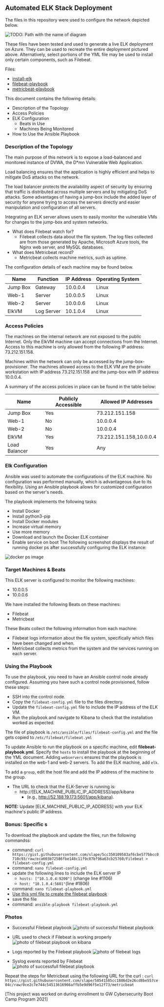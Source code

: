 ## Automated ELK Stack Deployment

The files in this repository were used to configure the network depicted below.
 
![TODO: Path with the name of diagram](Images/Project1.png)

These files have been tested and used to generate a live ELK deployment on Azure. They can be used to recreate the entire deployment pictured above. Alternatively, select portions of the YML file may be used to install only certain components, such as Filebeat.

Files:
- [install-elk](https://github.com/oflore12/ELK-Stack-Deployment/blob/main/Ansible/install-elk.yml)
- [filebeat-playbook](https://github.com/oflore12/ELK-Stack-Deployment/blob/main/Ansible/filebeat-playbook.yml)
- [metricbeat-playbook](https://github.com/oflore12/ELK-Stack-Deployment/blob/main/Ansible/metricbeat-playbook.yml)

This document contains the following details:
- Description of the Topology
- Access Policies
- ELK Configuration
   - Beats in Use
   - Machines Being Monitored
- How to Use the Ansible Playbook


### Description of the Topology
The main purpose of this network is to expose a load-balanced and monitored instance of DVWA, the D*mn Vulnerable Web Application.

Load balancing ensures that the application is highly efficient and helps to mitigate DoS attacks on the network.

The load balancer protects the availability aspect of security by ensuring that traffic is distributed across multiple servers and by mitigating DoS attacks. Some advantages of having a jump-box include the added layer of security for anyone trying to access the servers directly and easier manipulation and configuration of all servers.

Integrating an ELK server allows users to easily monitor the vulnerable VMs for changes to the jump-box and system networks.
- What does Filebeat watch for?
   - Filebeat collects data about the file system. The log files collected are from those generated by Apache, Microsoft Azure tools, the Nginx web server, and MySQL databases.
- What does Metricbeat record?
   - Metricbeat collects machine metrics, such as uptime.

The configuration details of each machine may be found below.

| Name     | Function  | IP Address | Operating System |
|----------|-----------|------------|------------------|
| Jump Box | Gateway   | 10.0.0.4   | Linux            |
| Web-1    | Server    | 10.0.0.5   | Linux            |
| Web-2    | Server    | 10.0.0.6   | Linux            |
| ElkVM    |Log Server | 10.1.0.4   | Linux            |

### Access Policies
The machines on the internal network are not exposed to the public Internet. Only the ElkVM machine can accept connections from the Internet. Access to this machine is only allowed from the following IP address: 73.212.151.158.

Machines within the network can only be accessed by the jump-box-provisioner. The machines allowed access to the ELK VM are the private workstation with IP address 73.212.151.158 and the jump-box with IP address 10.0.0.4.

A summary of the access policies in place can be found in the table below:

| Name     | Publicly Accessible | Allowed IP Addresses    |
|----------|---------------------|-------------------------|
| Jump Box | Yes                 | 73.212.151.158          |
| Web-1    | No                  | 10.0.0.4                |
| Web-2    | No                  | 10.0.0.4                |
| ElkVM    | Yes                 | 73.212.151.158,10.0.0.4 |
|Load Balancer| Yes              | Any                     |

### Elk Configuration
Ansible was used to automate the configurations of the ELK machine. No configuration was performed manually, which is advantageous due to its flexibility. Using an Ansible playbook allows for customized configuration based on the server's needs.

The playbook implements the following tasks:
- Install Docker
- Install python3-pip
- Install Docker modules
- Increase virtual memory
- Use more memory
- Download and launch the Docker ELK container
- Enable service on boot
The following screenshot displays the result of running docker ps after successfully configuring the ELK instance:

![docker ps image](Images/sebp_dockerRunning.png)

### Target Machines & Beats
This ELK server is configured to monitor the following machines:
- 10.0.0.5
- 10.0.0.6

We have installed the following Beats on these machines:
- Filebeat
- Metricbeat

These Beats collect the following information from each machine:
- Filebeat logs information about the file system, specifically which files have been changed and when.
- Metricbeat collects metrics from the system and the services running on each server.

### Using the Playbook
To use the playbook, you need to have an Ansible control node already configured. Assuming you have such a control node provisioned, follow these steps:

- SSH into the control node.
- Copy the `filebeat-config.yml` file to the files directory.
- Update the `filebeat-config.yml` file to include the IP address of the ELK VM.
- Run the playbook and navigate to Kibana to check that the installation worked as expected.

The file of playbook is `/etc/ansible/files/filebeat-config.yml` and the file gets copied to `/etc/filebeat/filebeat.yml`

To update Ansible to run the playbook on a specific machine, edit **filebeat-playbook.yml**. Specify the `hosts` to install the playbook at the beginning of the YML document. Adding `webservers` ensures that the playbook is installed on the web-1 and web-2 servers. To add the ELK machine, add `elk`.


To add a `group`, edit the host file and add the IP address of the machine to the group.

- The URL to check that the ELK-Server is running is:
   - http://[ELK_MACHINE_PUBLIC_IP_ADDRESS]/app/kibana
     - (e.g., http://52.188.19.173:5601/app/kibana).

**NOTE:** Update [ELK_MACHINE_PUBLIC_IP_ADDRESS] with your ELK machine's public IP address.

### Bonus: Specific s
To download the playbook and update the files, run the following commandss:
- command: `curl https://gist.githubusercontent.com/slape/5cc350109583af6cbe577bbcc0710c93/raw/eca603b72586fbe148c11f9c87bf96a63cb25760/Filebeat > filebeat-config.yml`
- command: `nano filebeat-config.yml`
- update the following lines to include the ELK server IP
  - `hosts: ["10.1.0.4:9200"]` (change line #1106)
  - `host: "10.1.0.4:5601"`(line #1806)
- command: `nano filebeat-playbook.yml`
- [Use this yml file to create the filebeat playbook](https://github.com/oflore12/ELK-Stack-Deployment/blob/main/Ansible/filebeat-playbook.yml)
- save the file
- command: `ansible-playbook filebeat-playbook.yml`

### Photos
- Successful Filebeat playbook
  ![photo of successful filebeat playbook](Images/filebeat-playbook-ansible.png)

- URL used to check if Filebeat is working properly
  ![photo of filebeat playbook on kibana](Images/kibana1.png)

- Logs reported by the Filebeat playbook
  ![photo of filebeat logs](Images/kibana2.png)

- Syslog events reported by Filebeat
  ![photo of successfull filebeat playbook](Images/kibana3.png)

Repeat the steps for Metricbeat using the following URL for the curl : `curl https://gist.githubusercontent.com/slape/58541585cc1886d2e26cd8be557ce04c/raw/0ce2c7e744c54513616966affb5e9d96f5e12f73/metricbeat`

[This project was worked on during enrollment to GW Cybersecurity Boot Camp Program 2021]
